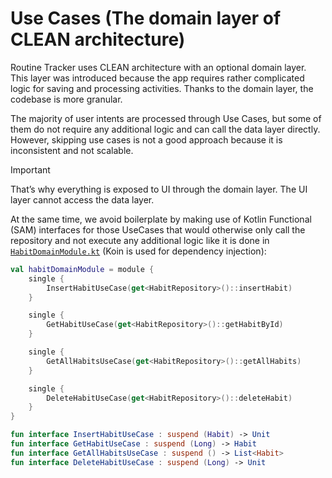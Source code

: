 # Use Cases (The domain layer of CLEAN architecture)

Routine Tracker uses CLEAN architecture with an optional domain layer. This layer was introduced because the app requires rather complicated logic for saving and processing activities. Thanks to the domain layer, the codebase is more granular.

The majority of user intents are processed through Use Cases, but some of them do not require any additional logic and can call the data layer directly. However, skipping use cases is not a good approach because it is inconsistent and not scalable.

> [!IMPORTANT]  
> That’s why everything is exposed to UI through the domain layer. The UI layer cannot access the data layer.

At the same time, we avoid boilerplate by making use of Kotlin Functional (SAM) interfaces for those UseCases that would otherwise only call the repository and not execute any additional logic like it is done in [`HabitDomainModule.kt`](https://github.com/DanielRendox/RoutineTracker/blob/2ff5195e96f7c710f62f8cf0ac5ca081c1854aa9/core/domain/src/main/java/com/rendox/routinetracker/core/domain/di/HabitDomainModule.kt) (Koin is used for dependency injection):

```kotlin
val habitDomainModule = module {
    single {
        InsertHabitUseCase(get<HabitRepository>()::insertHabit)
    }

    single {
        GetHabitUseCase(get<HabitRepository>()::getHabitById)
    }

    single {
        GetAllHabitsUseCase(get<HabitRepository>()::getAllHabits)
    }

    single {
        DeleteHabitUseCase(get<HabitRepository>()::deleteHabit)
    }
}

fun interface InsertHabitUseCase : suspend (Habit) -> Unit
fun interface GetHabitUseCase : suspend (Long) -> Habit
fun interface GetAllHabitsUseCase : suspend () -> List<Habit>
fun interface DeleteHabitUseCase : suspend (Long) -> Unit
```